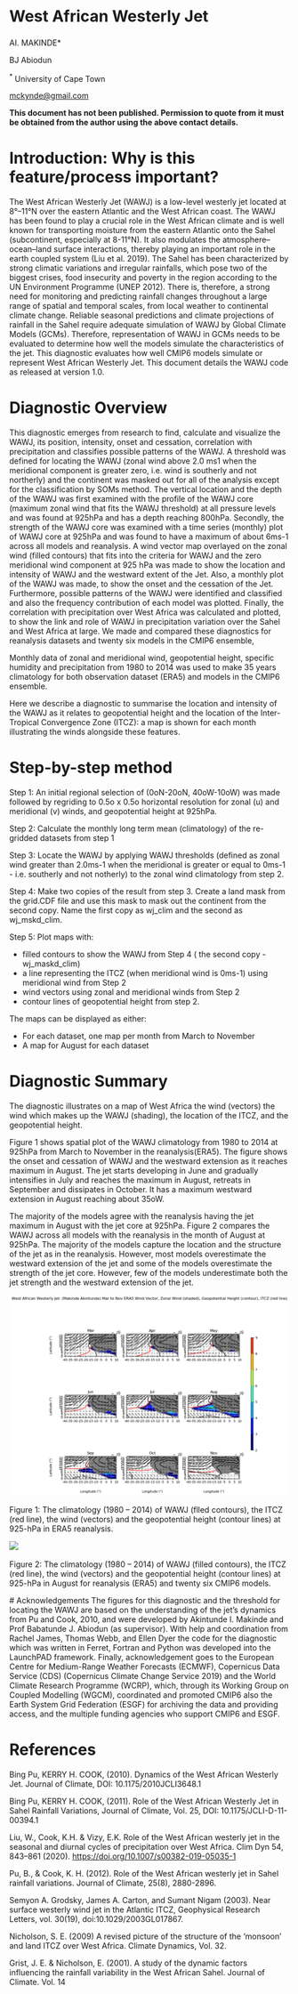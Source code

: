 # West African Westerly Jet
AI. MAKINDE<sup>**</sup>***

BJ Abiodun

<sup>*</sup> University of Cape Town
 
mckynde@gmail.com

**This document has not been published. Permission to quote from it must be obtained from the author using the above contact details.**


# Introduction: Why is this feature/process important?

The West African Westerly Jet (WAWJ) is a low-level westerly jet located at 8°–11°N over the eastern Atlantic and the West African coast. The WAWJ has been found to play a crucial role in the West African climate and is well known for transporting moisture from the eastern Atlantic onto the Sahel (subcontinent, especially at 8-11°N). It also modulates the atmosphere–ocean–land surface interactions, thereby playing an important role in the earth coupled system (Liu et al. 2019). The Sahel has been characterized by strong climatic variations and irregular rainfalls, which pose two of the biggest crises, food insecurity and poverty in the region according to the UN Environment Programme (UNEP  2012). There is, therefore, a strong need for monitoring and predicting rainfall changes throughout a large range of spatial and temporal scales, from local weather to continental climate change.
Reliable seasonal predictions and climate projections of rainfall in the Sahel require adequate simulation of WAWJ by Global Climate Models (GCMs). Therefore, representation of WAWJ in GCMs needs to be evaluated to determine how well the models simulate the characteristics of the jet. This diagnostic evaluates how well CMIP6 models simulate or represent West African Westerly Jet.
This document details the WAWJ code as released at version 1.0.

# Diagnostic Overview
This diagnostic emerges from research to find, calculate and visualize the WAWJ, its position, intensity, onset and cessation, correlation with precipitation and classifies possible patterns of the WAWJ. A threshold was defined for locating the WAWJ (zonal wind above 2.0 ms1 when the meridional component is greater zero, i.e. wind is southerly and not northerly) and the continent was masked out for all of the analysis except for the classification by SOMs method. The vertical location and the depth of the WAWJ was first examined with the profile of the WAWJ core (maximum zonal wind that fits the WAWJ threshold) at all pressure levels and was found at 925hPa and has a depth reaching 800hPa. Secondly, the strength of the WAWJ core was examined with a time series (monthly) plot of WAWJ core at 925hPa and was found to have a maximum of about 6ms-1 across all models and reanalysis. A wind vector map overlayed on the zonal wind (filled contours) that fits into the criteria for WAWJ and the zero meridional wind component at 925 hPa was made to show the location and intensity of WAWJ and the westward extent of the Jet. Also, a monthly plot of the WAWJ was made, to show the onset and the cessation of the Jet. Furthermore, possible patterns of the WAWJ were identified and classified and also the frequency contribution of each model was plotted. Finally, the correlation with precipitation over West Africa was calculated and plotted, to show the link and role of WAWJ in precipitation variation over the Sahel and West Africa at large.
We made and compared these diagnostics for reanalysis datasets and twenty six models in the CMIP6 ensemble,

Monthly data of zonal and meridional wind, geopotential height, specific humidity and precipitation from 1980 to 2014 was used to make 35 years climatology for both observation dataset (ERA5) and models in the CMIP6 ensemble.

Here we describe a diagnostic to summarise the location and intensity of the WAWJ as it relates to geopotential height and the location of the Inter-Tropical Convergence Zone (ITCZ): a map is shown for each month illustrating the winds alongside these features.

# Step-by-step method
Step 1: An initial regional selection of (0oN-20oN, 40oW-10oW) was made followed by regriding to 0.5o x 0.5o horizontal resolution for zonal (u) and meridional (v) winds, and geopotential height at 925hPa.

Step 2: Calculate the monthly long term mean (climatology) of the re-gridded datasets from step 1

Step 3: Locate the WAWJ by applying WAWJ thresholds (defined as zonal wind greater than 2.0ms-1 when the meridional is greater or equal to 0ms-1 - i.e. southerly and not notherly) to the zonal wind climatology from step 2.

Step 4: Make two copies of the result from step 3. Create a land mask from the grid.CDF file and use this mask to mask out the continent from the second copy. Name the first copy as wj_clim and the second as wj_mskd_clim.

Step 5: Plot maps with:
- filled contours to show the WAWJ from Step 4 ( the second copy - wj_maskd_clim)
- a line representing the  ITCZ (when meridional wind is 0ms-1) using meridional wind from Step 2
- wind vectors using zonal and meridional winds from Step 2
- contour lines of  geopotential height from step 2.

The maps can be displayed as either:
- For each dataset, one map per month from March to November
- A map for August for each dataset


# Diagnostic Summary
The diagnostic illustrates on a map of West Africa the wind (vectors) the wind which makes up the WAWJ (shading), the location of the ITCZ, and the geopotential height. 

Figure 1 shows spatial plot of the WAWJ climatology from 1980 to 2014 at 925hPa from March to November in the reanalysis(ERA5). The figure shows the onset and cessation of WAWJ and the westward extension as it reaches maximum in August. The jet starts developing in June and gradually intensifies in July and reaches the maximum in August, retreats in September and dissipates in October. It has a maximum westward extension in August reaching about 35oW.

The majority of the models agree with the reanalysis having the jet maximum in August with the jet core at 925hPa. Figure 2 compares the WAWJ across all models with the reanalysis in the month of August at 925hPa. The majority of the models capture the location and the structure of the jet as in the reanalysis. However, most models overestimate the westward extension of the jet and some of the models overestimate the strength of the jet core. However, few of the models underestimate both the jet strength and the westward extension of the jet.

![](https://github.com/Priority-on-African-Diagnostics/LaunchPAD/blob/master/DIAGNOSTICS/West_African_Westerly_Jet/plots/_WAWJ_ERA5_WAWJ_plot.png)

Figure 1: The climatology (1980 – 2014) of WAWJ (flled contours), the ITCZ (red line), the wind (vectors) and the geopotential height (contour lines) at 925-hPa in ERA5 reanalysis.

![](https://lh6.googleusercontent.com/RSDq_pU0-Oqeu36uJuQsBN0GXPuamzJ721Ic-NjEytpCNeEQERw5XLR15bWXgrThf2PhMdxTsblzekSKaPRDd_g4rjdmXqqXhYXqAtuixilLS8qkJHEFMj4RvL4elCNZ5LNFoqwK)

Figure 2: The climatology (1980 – 2014) of WAWJ (filled contours), the ITCZ (red line), the wind (vectors) and the geopotential height (contour lines) at 925-hPa in August for reanalysis (ERA5) and twenty six CMIP6 models.





# Acknowledgements
The figures for this diagnostic and the threshold for locating the WAWJ are based on the understanding of the jet’s dynamics from Pu and Cook, 2010, and were developed by Akintunde I. Makinde and Prof Babatunde J. Abiodun (as supervisor). With help and coordination from Rachel James, Thomas Webb, and Ellen Dyer the code for the diagnostic which was written in Ferret, Fortran and Python was developed into the LaunchPAD framework.
Finally, acknowledgement goes to the  European Centre for Medium-Range Weather Forecasts (ECMWF), Copernicus Data Service (CDS) (Copernicus Climate Change Service 2019) and the World Climate Research Programme (WCRP), which, through its Working Group on Coupled Modelling (WGCM), coordinated and promoted CMIP6 also the Earth System Grid Federation (ESGF) for archiving the data and providing access, and the multiple funding agencies who support CMIP6 and ESGF.



# References
Bing Pu, KERRY H. COOK, (2010). Dynamics of the West African Westerly Jet. Journal of Climate, DOI: 10.1175/2010JCLI3648.1

Bing Pu, KERRY H. COOK, (2011). Role of the West African Westerly Jet in Sahel Rainfall Variations, Journal of Climate, Vol. 25, DOI: 10.1175/JCLI-D-11-00394.1

Liu, W., Cook, K.H. & Vizy, E.K. Role of the West African westerly jet in the seasonal and diurnal cycles of precipitation over West Africa. Clim Dyn 54, 843–861 (2020). https://doi.org/10.1007/s00382-019-05035-1

Pu, B., & Cook, K. H. (2012). Role of the West African westerly jet in Sahel rainfall variations. Journal of Climate, 25(8), 2880-2896.

Semyon A. Grodsky, James A. Carton, and Sumant Nigam (2003). Near surface westerly wind jet in the Atlantic ITCZ, Geophysical Research Letters, vol. 30(19), doi:10.1029/2003GL017867.

Nicholson, S. E. (2009) A revised picture of the structure of the ‘monsoon’ and land ITCZ over West Africa. Climate Dynamics, Vol. 32.

Grist, J. E. & Nicholson, E. (2001). A study of the dynamic factors influencing the rainfall variability in the West African Sahel. Journal of Climate. Vol. 14
